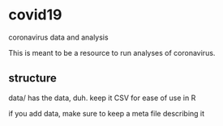 # covid19
coronavirus data and analysis

This is meant to be a resource to run analyses of coronavirus.

## structure

data/ has the data, duh. keep it CSV for ease of use in R

if you add data, make sure to keep a meta file describing it

